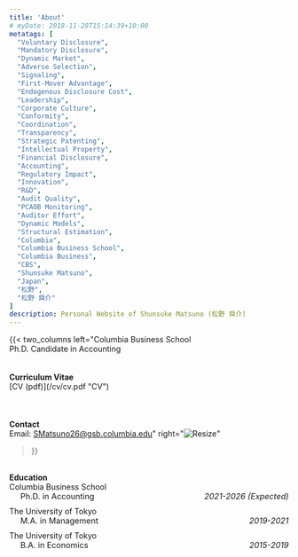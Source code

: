 ```yaml
---
title: 'About'
# myDate: 2018-11-28T15:14:39+10:00
metatags: [
  "Voluntary Disclosure",
  "Mandatory Disclosure",
  "Dynamic Market",
  "Adverse Selection",
  "Signaling",
  "First-Mover Advantage",
  "Endogenous Disclosure Cost",
  "Leadership",
  "Corporate Culture",
  "Conformity",
  "Coordination",
  "Transparency",
  "Strategic Patenting",
  "Intellectual Property",
  "Financial Disclosure",
  "Accounting",
  "Regulatory Impact",
  "Innovation",
  "R&D",
  "Audit Quality",
  "PCAOB Monitoring",
  "Auditor Effort",
  "Dynamic Models",
  "Structural Estimation",
  "Columbia",
  "Columbia Business School",
  "Columbia Business",
  "CBS",
  "Shunsuke Matsuno",
  "Japan",
  "松野",
  "松野 舜介"
]
description: Personal Website of Shunsuke Matsuno (松野 舜介)
---
```


 <!-- ![Resize](images/monster_logo.jpg?width=200&quality=100) -->

{{< two_columns
    left="Columbia Business School<br>Ph.D. Candidate in Accounting<br><br><br>**Curriculum Vitae**<br>[CV (pdf)](/cv/cv.pdf \"CV\")<br><br><br><br>**Contact**<br>Email: <SMatsuno26@gsb.columbia.edu>"
    right="![Resize](images/matsuno_headshot.jpg?width=200&quality=100)"
>}}

<br>

<!-- Education -->
<p style="text-align:left; margin: 0; padding: 0;">
  <b>Education</b>
</p>
<div style="margin-bottom: 10px;">
  <div>Columbia Business School</div>
  <div style="display: flex; justify-content: space-between; margin-left: 20px;">
    <div style="font-size: 0.9rem;">Ph.D. in Accounting</div>
    <div style="font-size: 0.9rem;"><i>2021-2026 (Expected)</i></div>
  </div>
</div>
<div style="margin-bottom: 10px;">
  <div>The University of Tokyo</div>
  <div style="display: flex; justify-content: space-between; margin-left: 20px;">
    <div style="font-size: 0.9rem;">M.A. in Management</div>
    <div style="font-size: 0.9rem;"><i>2019-2021</i></div>
  </div>
</div>
<div style="margin-bottom: 10px;">
  <div>The University of Tokyo</div>
  <div style="display: flex; justify-content: space-between; margin-left: 20px;">
    <div style="font-size: 0.9rem;">B.A. in Economics</div>
    <div style="font-size: 0.9rem;"><i>2015-2019</i></div>
  </div>
</div>

<br>

 <!-- ![picture](images/lake.jpg?width=500&quality=100#center) -->
 <!-- ![picture](images/bridge.jpg?width=400&quality=100) -->


<div style="display:none;">[link](https://academics.business.columbia.edu/node/1573)</div>
